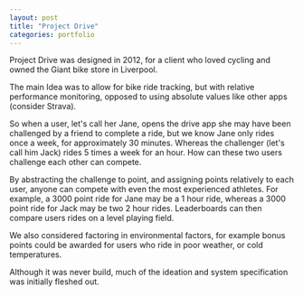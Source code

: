 ```yaml
---
layout: post
title: "Project Drive"
categories: portfolio
---
```


Project Drive was designed in 2012, for a client who loved cycling and owned the Giant bike store in Liverpool. 

The main Idea was to allow for bike ride tracking, but with relative performance monitoring, opposed to using absolute values like other apps (consider Strava). 

So when a user, let's call her Jane, opens the drive app she may have been challenged by a friend to complete a ride, but we know Jane only rides once a week, for approximately 30 minutes. Whereas the challenger (let's call him Jack) rides 5 times a week for an hour. How can these two users challenge each other can compete.

By abstracting the challenge to point, and assigning points relatively to each user, anyone can compete with even the most experienced athletes. For example, a 3000 point ride for Jane may be a 1 hour ride, whereas a 3000 point ride for Jack may be two 2 hour rides. Leaderboards can then compare users rides on a level playing field. 

We also considered factoring in environmental factors, for example bonus points could be awarded for users who ride in poor weather, or cold temperatures. 

Although it was never build, much of the ideation and system specification was initially fleshed out.